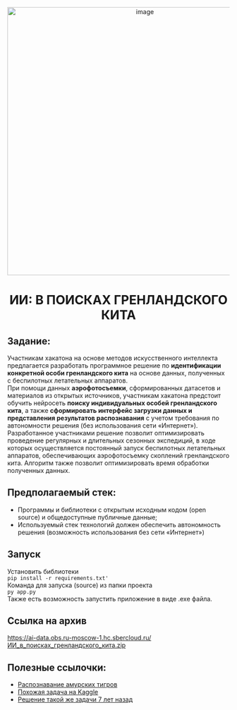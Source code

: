 <p align="center">
<img width="608" alt="image" src="https://user-images.githubusercontent.com/90902903/200059790-138f06ed-d4be-4bf9-8da2-9ebca2ac072d.jpg">
</p>

<h1 align="center">ИИ: В ПОИСКАХ ГРЕНЛАНДСКОГО КИТА</h1>

## Задание:
Участникам хакатона на основе методов искусственного интеллекта предлагается разработать программное решение по **идентификации конкретной особи гренландского кита** на основе данных, полученных с беспилотных летательных аппаратов.  
При помощи данных **аэрофотосъемки**, сформированных датасетов и материалов из открытых источников, участникам хакатона предстоит обучить нейросеть **поиску индивидуальных особей гренландского кита**, а также **сформировать интерфейс загрузки данных и представления результатов распознавания** с учетом требования по автономности решения (без использования сети «Интернет»).  
Разработанное участниками решение позволит оптимизировать проведение регулярных и длительных сезонных экспедиций, в ходе которых осуществляется постоянный запуск беспилотных летательных аппаратов, обеспечивающих аэрофотосъемку скоплений гренландского кита. Алгоритм также позволит оптимизировать время обработки полученных данных. 

## Предполагаемый стек:
- Программы и библиотеки с открытым исходным кодом (open source) и общедоступные публичные данные;
- Используемый стек технологий должен обеспечить автономность решения (возможность использования без сети «Интернет»)

## Запуск
Установить библиотеки  
`pip install -r requirements.txt'`  
Команда для запуска (source) из папки проекта  
`py app.py`  
Также есть возможность запустить приложение в виде .exe файла.

## Ссылка на архив
https://ai-data.obs.ru-moscow-1.hc.sbercloud.ru/ИИ_в_поисках_гренландского_кита.zip


## Полезные ссылочки:
- [Распознавание амурских тигров](https://habr.com/ru/post/663730/?ysclid=l9vk25wm7t208081291)
- [Похожая задача на Kaggle](https://www.kaggle.com/competitions/noaa-right-whale-recognition/overview)
- [Решение такой же задачи 7 лет назад](https://deepsense.ai/deep-learning-right-whale-recognition-kaggle/)
